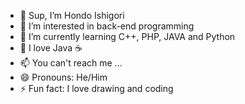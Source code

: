 - 👋 Sup, I’m Hondo Ishigori
- 👀 I’m interested in back-end programming
- 🌱 I’m currently learning C++, PHP, JAVA and Python
- 🩷 I love Java ☕ 
- 📫 You can't reach me ... 
- 😄 Pronouns: He/Him
- ⚡ Fun fact: I love drawing and coding

<!---
HondoIshigori/HondoIshigori is a ✨ special ✨ repository because its `README.md` (this file) appears on your GitHub profile.
You can click the Preview link to take a look at your changes.
--->
